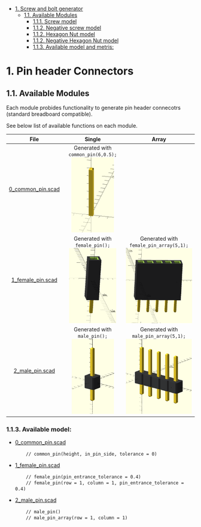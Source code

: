 

- [1. Screw and bolt generator](#1-screw-and-bolt-generator)
  - [1.1. Available Modules](#11-available-modules)
    - [1.1.1. Screw model](#111-screw-model)
    - [1.1.2. Negative screw model](#112-negative-screw-model)
    - [1.1.2. Hexagon Nut model](#112-hexagon-nut-model)
    - [1.1.2. Negative Hexagon Nut model](#112-negative-hexagon-nut-model)
    - [1.1.3. Available model and metris:](#113-available-model-and-metris)

# 1. Pin header Connectors

## 1.1. Available Modules 

Each module probides functionality to generate pin header connecotrs (standard breadboard compatible).

See below list of available functions on each module.

 |File                             | Single                          | Array                               |
 :--------------------------------:|:--------------------------------:|:------------------------------------:
[0_common_pin.scad](0_common_pin.scad) | Generated with `common_pin(6,0.5);`<br/> <img src="media/0_common_pin.PNG" height=200;/> |
[1_female_pin.scad](1_female_pin.scad) | Generated with `female_pin();`<br/> <img src="media/1_female_pin.PNG" height=200;/> | Generated with `female_pin_array(5,1);`<br/> <img src="media/1_female_pin_array.PNG" height=200;/>
[2_male_pin.scad](2_male_pin.scad) | Generated with `male_pin();`<br/> <img src="media/2_male_pin.PNG" height=200;/> | Generated with `male_pin_array(5,1);`<br/> <img src="media/2_male_pin_array.PNG" height=200;/>
 
 

### 1.1.3. Available model:
- [0_common_pin.scad](0_common_pin.scad)
  
    ```OpenSCAD
        // common_pin(height, in_pin_side, tolerance = 0)
    ```

- [1_female_pin.scad](1_female_pin.scad)
  
    ```OpenSCAD
        // female_pin(pin_entrance_tolerance = 0.4)
        // female_pin(row = 1, column = 1, pin_entrance_tolerance = 0.4)
    ```
- [2_male_pin.scad](2_male_pin.scad)
  
    ```OpenSCAD
        // male_pin()
        // male_pin_array(row = 1, column = 1)
    ```